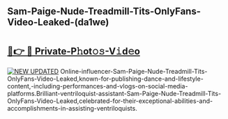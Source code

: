 ## Sam-Paige-Nude-Treadmill-Tits-OnlyFans-Video-Leaked-(da1we)


# <h2><a href="https://mediaupload.pro?-19M">🔗👉 🔴 Private-P𝚑ot𝚘𝚜-V𝚒d𝚎o</a></h2>

[![NEW UPDATED](https://i.imgur.com/0qMVB7G.gif)](https://mediaupload.pro?-19M)
Online-influencer-Sam-Paige-Nude-Treadmill-Tits-OnlyFans-Video-Leaked,known-for-publishing-dance-and-lifestyle-content,-including-performances-and-vlogs-on-social-media-platforms.Brilliant-ventriloquist-assistant-Sam-Paige-Nude-Treadmill-Tits-OnlyFans-Video-Leaked,celebrated-for-their-exceptional-abilities-and-accomplishments-in-assisting-ventriloquists.  